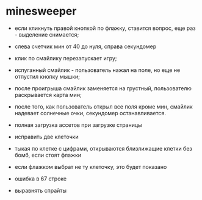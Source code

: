 # minesweeper

- если кликнуть правой кнопкой по флажку, ставится вопрос, еще раз - выделение снимается;

- слева счетчик мин от 40 до нуля, справа секундомер
- клик по смайлику перезапускает игру;
- испуганный смайлик - пользователь нажал на поле, но еще не отпустил кнопку мышки;
- после проигрыша смайлик заменяется на грустный, пользователю раскрывается карта мин;
- после того, как пользователь открыл все поля кроме мин, смайлик надевает солнечные очки, секундомер останавливается.

- полная загрузка ассетов при загрузке страницы
- исправить две клеточки
- тыкая по клетке с цифрами, открываются близлижащие клетки без бомб, если стоят флажки
- если флажком выбрат не ту клеточку, это будет показано
- ошибка в 67 строке
- выравнять спрайты